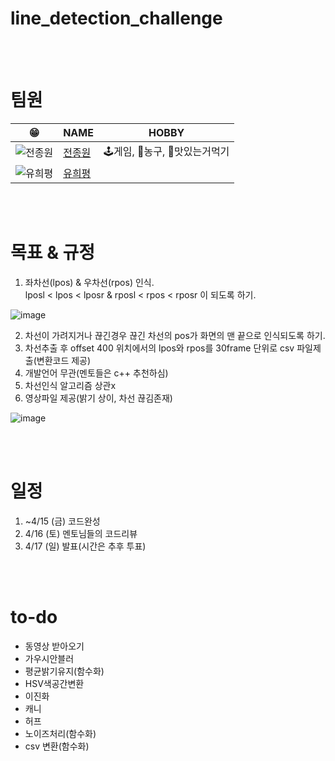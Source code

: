# line_detection_challenge

<br><br>  

# 팀원
  
| 😁 | NAME | HOBBY |
|------|------|--------|
| ![전종원](https://user-images.githubusercontent.com/54730375/123045448-e6795a80-d435-11eb-9f87-e20f79e5a43c.PNG) |   [전종원](https://github.com/jeonjw25/)  |   🕹게임, 🏀농구, 🍰맛있는거먹기   |
| ![유희평]()  |   [유희평]()  |       |

<br><br>  

# 목표 & 규정

1. 좌차선(lpos) & 우차선(rpos) 인식.  
  lposl < lpos < lposr & rposl < rpos < rposr 이 되도록 하기.
  
  ![image](https://user-images.githubusercontent.com/54730375/162557907-d6e7669a-00b6-4516-9694-e82baf0bd885.png)  
  
2. 차선이 가려지거나 끊긴경우 끊긴 차선의 pos가 화면의 맨 끝으로 인식되도록 하기.
3. 차선추출 후 offset 400 위치에서의 lpos와 rpos를 30frame 단위로 csv 파일제출(변환코드 제공)
4. 개발언어 무관(멘토들은 c++ 추천하심)
5. 차선인식 알고리즘 상관x
6. 영상파일 제공(밝기 상이, 차선 끊김존재)

![image](https://user-images.githubusercontent.com/54730375/162558142-2733c5cb-5f85-473b-af10-242933aa3bf0.png)  



<br><br>  

# 일정

1. ~4/15 (금) 코드완성  
2. 4/16 (토) 멘토님들의 코드리뷰  
3. 4/17 (일) 발표(시간은 추후 투표)  

<br><br>  

# to-do  

- 동영상 받아오기  
- 가우시안블러
- 평균밝기유지(함수화)
- HSV색공간변환
- 이진화
- 캐니
- 허프
- 노이즈처리(함수화)
- csv 변환(함수화)

